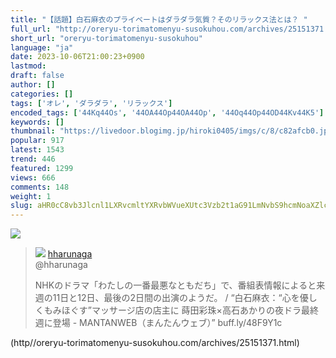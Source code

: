 ```yaml
---
title: "【話題】白石麻衣のプライベートはダラダラ気質？そのリラックス法とは？ "
full_url: "http://oreryu-torimatomenyu-susokuhou.com/archives/25151371.html"
short_url: "oreryu-torimatomenyu-susokuhou"
language: "ja"
date: 2023-10-06T21:00:23+0900
lastmod: 
draft: false
author: []
categories: []
tags: ['オレ', 'ダラダラ', 'リラックス']
encoded_tags: ['44Kq44Os', '44OA44Op44OA44Op', '44Oq44Op44OD44Kv44K5']
keywords: []
thumbnail: "https://livedoor.blogimg.jp/hiroki0405/imgs/c/8/c82afcb0.jpg"
popular: 917
latest: 1543
trend: 446
featured: 1299
views: 666
comments: 148
weight: 1
slug: aHR0cC8vb3Jlcnl1LXRvcmltYXRvbWVueXUtc3Vzb2t1aG91LmNvbS9hcmNoaXZlcy8yNTE1MTM3MS5odG1s
---
```


![](https://livedoor.blogimg.jp/hiroki0405/imgs/c/8/c82afcb0.jpg)

<blockquote id='twibodyKq2ZKczYzh'> <p> <img src='https//livedoor.blogimg.jp/hiroki0405/imgs/e/2/e217331f.jpg'> <a target='_blank' href='https//twitter.com/hharunaga/status/1709906945258160196'>hharunaga </a><br> @hharunaga </p> <p id='twitextKq2ZKczYzh'> NHKのドラマ「わたしの一番最悪なともだち」で、番組表情報によると来週の11日と12日、最後の2日間の出演のようだ。 / “白石麻衣：“心を優しくもみほぐす”マッサージ店の店主に 蒔田彩珠×高石あかりの夜ドラ最終週に登場 - MANTANWEB（まんたんウェブ）” buff.ly/48F9Y1c </p> </blockquote> 

(http//oreryu-torimatomenyu-susokuhou.com/archives/25151371.html)
